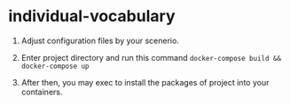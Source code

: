 # individual-vocabulary

1. Adjust configuration files by your scenerio.

2. Enter project directory and run this command
    `docker-compose build && docker-compose up`
    
3. After then, you may exec to install the packages of project into your containers.
